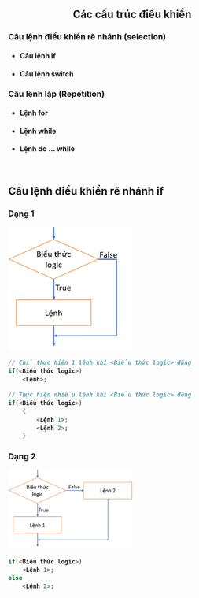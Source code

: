 <h2 align="center"> 
Các cấu trúc điều khiển
</h2>


<div class="header">
<h3>Câu lệnh điều khiển rẽ nhánh (selection)</h3>
<ul>
    <li><h4>Câu lệnh <b>if</b> </h4></li>
    <li><h4>Câu lệnh <b>switch</b</code></h4></li>
</ul>

<h3>Câu lệnh lặp (Repetition)</h3>
<ul>
    <li><h4>Lệnh <b>for</b></h4></li>
    <li><h4>Lệnh <b>while</b></h4></li>
    <li><h4>Lệnh <b>do ... while</b></h4></li>
</ul>
</div>

<br>

## Câu lệnh điều khiển rẽ nhánh **if**
### Dạng 1
<img src="figs/if1.PNG" width="50%">

```c
// Chỉ thực hiện 1 lệnh khi <Biểu thức logic> đúng
if(<Biểu thức logic>)
    <Lệnh>; 
```

```c
// Thực hiện nhiều lệnh khi <Biểu thức logic> đúng
if(<Biểu thức logic>)
    {
        <Lệnh 1>; 
        <Lệnh 2>;
    }
```

### Dạng 2
<img src="figs/if2.PNG" width="50%">

```c
if(<Biểu thức logic>)
    <Lệnh 1>; 
else
    <Lệnh 2>;
```

